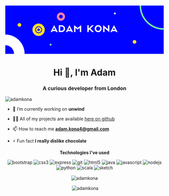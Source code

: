 ![alt text](https://github.com/adamkona/adamkona/blob/master/assets/banner.png?raw=true)


<h1 align="center">Hi 👋, I'm Adam</h1>
<h3 align="center">A curious developer from London</h3>

<p align="left"> <img src="https://komarev.com/ghpvc/?username=adamkona" alt="adamkona" /> </p>

- 🔭 I’m currently working on **unwind**

- 👨‍💻 All of my projects are available [here on github](https://github.com/adamkona)

- 📫 How to reach me **adam.kona4@gmail.com**

- ⚡ Fun fact **I really dislike chocolate**



<p align="center"> <strong>Technologies I've used</strong> </p>
<p align="center"><img src="https://devicons.github.io/devicon/devicon.git/icons/bootstrap/bootstrap-plain.svg" alt="bootstrap" width="40" height="40"/> <img src="https://devicons.github.io/devicon/devicon.git/icons/css3/css3-original-wordmark.svg" alt="css3" width="40" height="40"/> <img src="https://devicons.github.io/devicon/devicon.git/icons/express/express-original-wordmark.svg" alt="express" width="40" height="40"/> <img src="https://www.vectorlogo.zone/logos/git-scm/git-scm-icon.svg" alt="git" width="40" height="40"/> <img src="https://devicons.github.io/devicon/devicon.git/icons/html5/html5-original-wordmark.svg" alt="html5" width="40" height="40"/> <img src="https://devicons.github.io/devicon/devicon.git/icons/java/java-original-wordmark.svg" alt="java" width="40" height="40"/> <img src="https://devicons.github.io/devicon/devicon.git/icons/javascript/javascript-original.svg" alt="javascript" width="40" height="40"/> <img src="https://devicons.github.io/devicon/devicon.git/icons/nodejs/nodejs-original-wordmark.svg" alt="nodejs" width="40" height="40"/> <img src="https://devicons.github.io/devicon/devicon.git/icons/python/python-original.svg" alt="python" width="40" height="40"/> <img src="https://devicons.github.io/devicon/devicon.git/icons/scala/scala-original-wordmark.svg" alt="scala" width="40" height="40"/> <img src="https://www.vectorlogo.zone/logos/sketchapp/sketchapp-icon.svg" alt="sketch" width="40" height="40"/></p>

<p align="center"><img align="center" src="https://github-readme-stats.vercel.app/api/top-langs/?username=adamkona&layout=compact&hide=html" alt="adamkona" /></p>

<p align="center">&nbsp;<img align="center" src="https://github-readme-stats.vercel.app/api?username=adamkona&show_icons=true&count_private=true" alt="adamkona" /></p>
